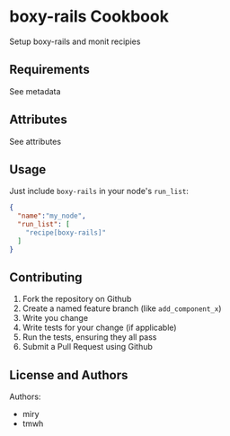 boxy-rails Cookbook
====================
Setup boxy-rails and monit recipies

Requirements
------------
See metadata


Attributes
----------
See attributes

Usage
-----
Just include `boxy-rails` in your node's `run_list`:

```json
{
  "name":"my_node",
  "run_list": [
    "recipe[boxy-rails]"
  ]
}
```

Contributing
------------


1. Fork the repository on Github
2. Create a named feature branch (like `add_component_x`)
3. Write you change
4. Write tests for your change (if applicable)
5. Run the tests, ensuring they all pass
6. Submit a Pull Request using Github

License and Authors
-------------------
Authors:

- miry
- tmwh
